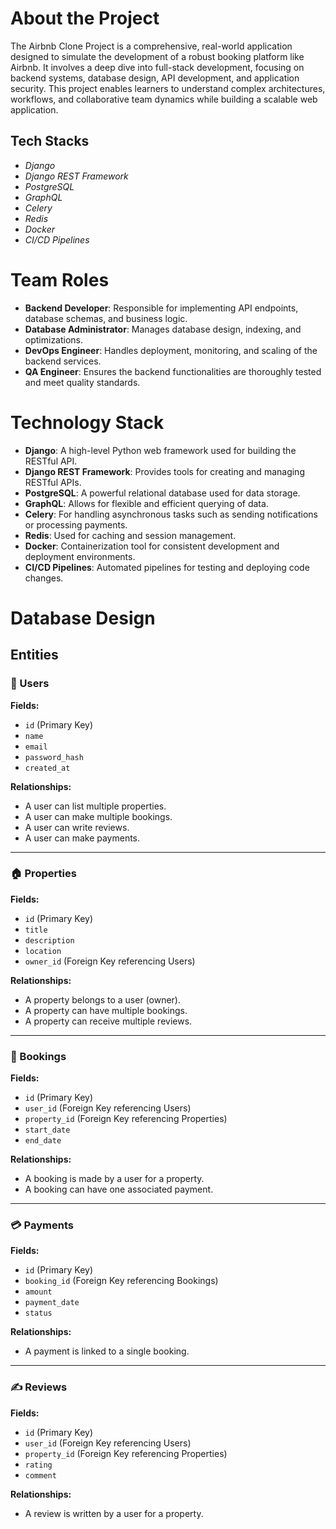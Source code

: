 # About the Project
The Airbnb Clone Project is a comprehensive, real-world application designed to simulate the development of a robust booking platform like Airbnb. It involves a deep dive into full-stack development, focusing on backend systems, database design, API development, and application security. This project enables learners to understand complex architectures, workflows, and collaborative team dynamics while building a scalable web application.

## Tech Stacks

- *Django*
- *Django REST Framework*
- *PostgreSQL*
- *GraphQL*
- *Celery*
- *Redis*
- *Docker*
- *CI/CD Pipelines*

# Team Roles

* **Backend Developer**: Responsible for implementing API endpoints, database schemas, and business logic.
* **Database Administrator**: Manages database design, indexing, and optimizations.
* **DevOps Engineer**: Handles deployment, monitoring, and scaling of the backend services.
* **QA Engineer**: Ensures the backend functionalities are thoroughly tested and meet quality standards.

# Technology Stack

* **Django**: A high-level Python web framework used for building the RESTful API.
* **Django REST Framework**: Provides tools for creating and managing RESTful APIs.
* **PostgreSQL**: A powerful relational database used for data storage.
* **GraphQL**: Allows for flexible and efficient querying of data.
* **Celery**: For handling asynchronous tasks such as sending notifications or processing payments.
* **Redis**: Used for caching and session management.
* **Docker**: Containerization tool for consistent development and deployment environments.
* **CI/CD Pipelines**: Automated pipelines for testing and deploying code changes.

# Database Design

## Entities

### 🧑 Users
**Fields:**
- `id` (Primary Key)
- `name`
- `email`
- `password_hash`
- `created_at`

**Relationships:**
- A user can list multiple properties.
- A user can make multiple bookings.
- A user can write reviews.
- A user can make payments.

---

### 🏠 Properties
**Fields:**
- `id` (Primary Key)
- `title`
- `description`
- `location`
- `owner_id` (Foreign Key referencing Users)

**Relationships:**
- A property belongs to a user (owner).
- A property can have multiple bookings.
- A property can receive multiple reviews.

---

### 📅 Bookings
**Fields:**
- `id` (Primary Key)
- `user_id` (Foreign Key referencing Users)
- `property_id` (Foreign Key referencing Properties)
- `start_date`
- `end_date`

**Relationships:**
- A booking is made by a user for a property.
- A booking can have one associated payment.

---

### 💳 Payments
**Fields:**
- `id` (Primary Key)
- `booking_id` (Foreign Key referencing Bookings)
- `amount`
- `payment_date`
- `status`

**Relationships:**
- A payment is linked to a single booking.

---

### ✍️ Reviews
**Fields:**
- `id` (Primary Key)
- `user_id` (Foreign Key referencing Users)
- `property_id` (Foreign Key referencing Properties)
- `rating`
- `comment`

**Relationships:**
- A review is written by a user for a property.
